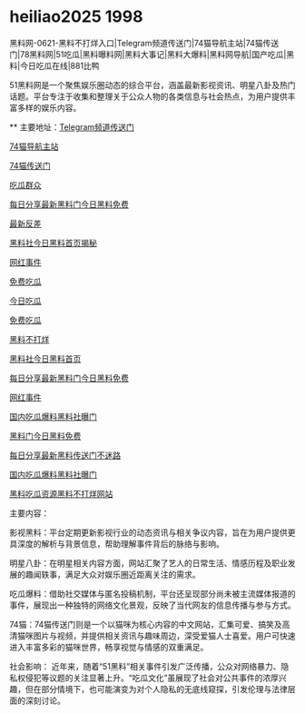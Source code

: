 # heiliao2025 1998
黑料网-0621-黑料不打烊入口|Telegram频道传送门|74猫导航主站|74猫传送门|78黑料网|51吃瓜|黑料曝料网|黑料大事记|黑料大爆料|黑料网导航|国产吃瓜|黑料|今日吃瓜在线|881比鸭

51黑料网是一个聚焦娱乐圈动态的综合平台，涵盖最新影视资讯、明星八卦及热门话题。平台专注于收集和整理关于公众人物的各类信息与社会热点，为用户提供丰富多样的娱乐内容。

** 主要地址：<a href="https://74mao.com/">Telegram频道传送门</a>

<a href="https://74mao.com/">74猫导航主站</a>

<a href="https://74mao.com/">74猫传送门</a>

<a href="https://hl102.pages.dev/">吃瓜群众</a>

<a href="https://hl119.pages.dev/">每日分享最新黑料门今日黑料免费</a>

<a href="https://hl104.pages.dev/">最新反差</a>

<a href="https://hl131.pages.dev/">黑料社今日黑料首页揭秘</a>

<a href="https://hl103.pages.dev/">网红事件</a>

<a href="https://hl121.pages.dev/">免费吃瓜</a>

<a href="https://hl123.pages.dev/">今日吃瓜</a>

<a href="https://hl132.pages.dev/">免费吃瓜</a>

<a href="https://hl118.pages.dev/">黑料不打烊</a>

<a href="https://hl115.pages.dev/">黑料社今日黑料首页</a>

<a href="https://hl127.pages.dev/">每日分享最新黑料门今日黑料免费</a>

<a href="https://hl133.pages.dev/">网红事件</a>

<a href="https://hl128.pages.dev/">国内吃瓜爆料黑料社曝门</a>

<a href="https://hl113.pages.dev/">黑料门今日黑料免费</a>

<a href="https://hl129.pages.dev/">每日分享最新黑料传送门不迷路</a>

<a href="https://hl134.pages.dev/">国内吃瓜爆料黑料社曝门</a>

<a href="https://hl130.pages.dev/">黑料吃瓜资源黑料不打烊网站</a>

主要内容：

影视黑料：平台定期更新影视行业的动态资讯与相关争议内容，旨在为用户提供更具深度的解析与背景信息，帮助理解事件背后的脉络与影响。

明星八卦：在明星相关内容方面，网站汇聚了艺人的日常生活、情感历程及职业发展的趣闻轶事，满足大众对娱乐圈近距离关注的需求。

吃瓜爆料：借助社交媒体与匿名投稿机制，平台还呈现部分尚未被主流媒体报道的事件，展现出一种独特的网络文化景观，反映了当代网友的信息传播与参与方式。

74猫：74猫传送门则是一个以猫咪为核心内容的中文网站，汇集可爱、搞笑及高清猫咪图片与视频，并提供相关资讯与趣味周边，深受爱猫人士喜爱。用户可快速进入丰富多彩的猫咪世界，畅享视觉与情感的双重满足。

社会影响：
近年来，随着“51黑料”相关事件引发广泛传播，公众对网络暴力、隐私权侵犯等议题的关注显著上升。“吃瓜文化”虽展现了社会对公共事件的浓厚兴趣，但在部分情境下，也可能演变为对个人隐私的无底线窥探，引发伦理与法律层面的深刻讨论。
